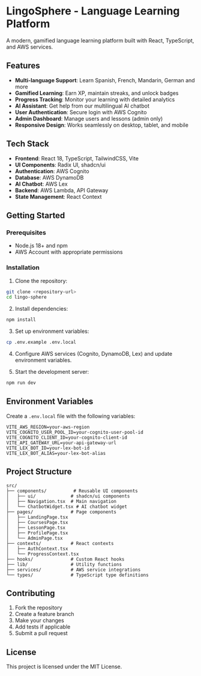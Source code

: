 # LingoSphere - Language Learning Platform

A modern, gamified language learning platform built with React, TypeScript, and AWS services.

## Features

- **Multi-language Support**: Learn Spanish, French, Mandarin, German and more
- **Gamified Learning**: Earn XP, maintain streaks, and unlock badges
- **Progress Tracking**: Monitor your learning with detailed analytics
- **AI Assistant**: Get help from our multilingual AI chatbot
- **User Authentication**: Secure login with AWS Cognito
- **Admin Dashboard**: Manage users and lessons (admin only)
- **Responsive Design**: Works seamlessly on desktop, tablet, and mobile

## Tech Stack

- **Frontend**: React 18, TypeScript, TailwindCSS, Vite
- **UI Components**: Radix UI, shadcn/ui
- **Authentication**: AWS Cognito
- **Database**: AWS DynamoDB
- **AI Chatbot**: AWS Lex
- **Backend**: AWS Lambda, API Gateway
- **State Management**: React Context

## Getting Started

### Prerequisites

- Node.js 18+ and npm
- AWS Account with appropriate permissions

### Installation

1. Clone the repository:
```bash
git clone <repository-url>
cd lingo-sphere
```

2. Install dependencies:
```bash
npm install
```

3. Set up environment variables:
```bash
cp .env.example .env.local
```

4. Configure AWS services (Cognito, DynamoDB, Lex) and update environment variables.

5. Start the development server:
```bash
npm run dev
```

## Environment Variables

Create a `.env.local` file with the following variables:

```env
VITE_AWS_REGION=your-aws-region
VITE_COGNITO_USER_POOL_ID=your-cognito-user-pool-id
VITE_COGNITO_CLIENT_ID=your-cognito-client-id
VITE_API_GATEWAY_URL=your-api-gateway-url
VITE_LEX_BOT_ID=your-lex-bot-id
VITE_LEX_BOT_ALIAS=your-lex-bot-alias
```

## Project Structure

```
src/
├── components/          # Reusable UI components
│   ├── ui/             # shadcn/ui components
│   ├── Navigation.tsx  # Main navigation
│   └── ChatbotWidget.tsx # AI chatbot widget
├── pages/              # Page components
│   ├── LandingPage.tsx
│   ├── CoursesPage.tsx
│   ├── LessonPage.tsx
│   ├── ProfilePage.tsx
│   └── AdminPage.tsx
├── contexts/           # React contexts
│   ├── AuthContext.tsx
│   └── ProgressContext.tsx
├── hooks/              # Custom React hooks
├── lib/                # Utility functions
├── services/           # AWS service integrations
└── types/              # TypeScript type definitions
```

## Contributing

1. Fork the repository
2. Create a feature branch
3. Make your changes
4. Add tests if applicable
5. Submit a pull request

## License

This project is licensed under the MIT License.